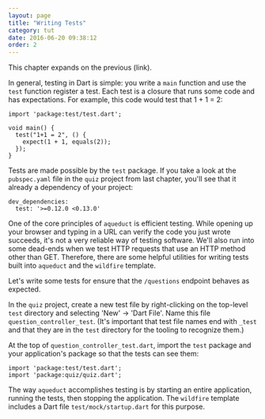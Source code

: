 ```yaml
---
layout: page
title: "Writing Tests"
category: tut
date: 2016-06-20 09:38:12
order: 2
---
```


This chapter expands on the previous (link).

In general, testing in Dart is simple: you write a `main` function and use the `test` function register a test. Each test is a closure that runs some code and has expectations. For example, this code would test that 1 + 1 = 2:

```
import 'package:test/test.dart';

void main() {
  test("1+1 = 2", () {
    expect(1 + 1, equals(2));
  });
}
```

Tests are made possible by the `test` package. If you take a look at the `pubspec.yaml` file in the `quiz` project from last chapter, you'll see that it already a dependency of your project:

```
dev_dependencies:
  test: '>=0.12.0 <0.13.0'
```

One of the core principles of `aqueduct` is efficient testing. While opening up your browser and typing in a URL can verify the code you just wrote succeeds, it's not a very reliable way of testing software. We'll also run into some dead-ends when we test HTTP requests that use an HTTP method other than GET. Therefore, there are some helpful utilities for writing tests built into `aqueduct` and the `wildfire` template.

Let's write some tests for ensure that the `/questions` endpoint behaves as expected.

In the `quiz` project, create a new test file by right-clicking on the top-level `test` directory and selecting 'New' -> 'Dart File'. Name this file `question_controller_test`. (It's important that test file names end with `_test` and that they are in the `test` directory for the tooling to recognize them.)

 At the top of `question_controller_test.dart`, import the `test` package and your application's package so that the tests can see them:

```
import 'package:test/test.dart';
import 'package:quiz/quiz.dart';
```

The way `aqueduct` accomplishes testing is by starting an entire application, running the tests, then stopping the application. The `wildfire` template includes a Dart file `test/mock/startup.dart` for this purpose.
